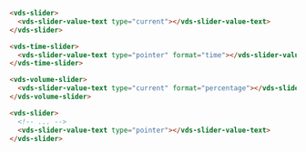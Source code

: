 <script>
import Docs from './_Docs.md';
</script>

<Docs>

```html copyHighlight|slot=usage{2}
<vds-slider>
  <vds-slider-value-text type="current"></vds-slider-value-text>
</vds-slider>
```

```html copyHighlight|slot=time-slider{2}
<vds-time-slider>
  <vds-slider-value-text type="pointer" format="time"></vds-slider-value-text>
</vds-time-slider>
```

```html copyHighlight|slot=volume-slider{2}
<vds-volume-slider>
  <vds-slider-value-text type="current" format="percentage"></vds-slider-value-text>
</vds-volume-slider>
```

```html copyHighlight|slot=styling{3}
<vds-slider>
  <!-- ... -->
  <vds-slider-value-text type="pointer"></vds-slider-value-text>
</vds-slider>
```

</Docs>
